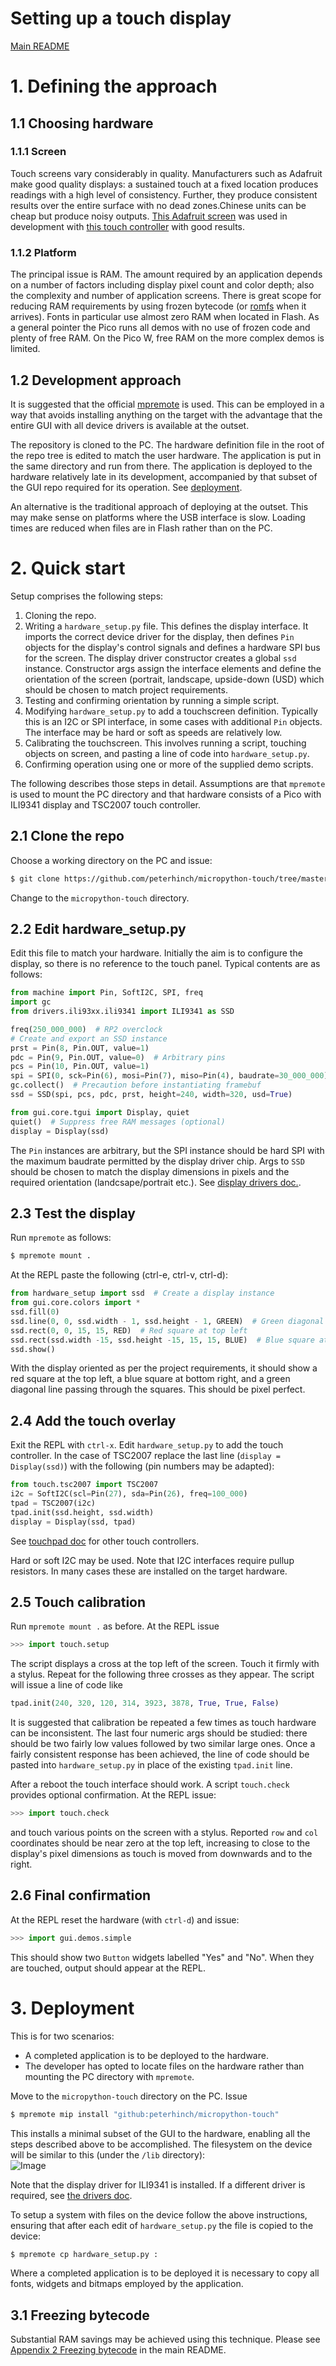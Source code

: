 # Setting up a touch display

[Main README](./README.md)

# 1. Defining the approach

## 1.1 Choosing hardware

### 1.1.1 Screen

Touch screens vary considerably in quality. Manufacturers such as Adafruit make
good quality displays: a sustained touch at a fixed location produces readings
with a high level of consistency. Further, they produce consistent results over
the entire surface with no dead zones.Chinese units can be cheap but produce
noisy outputs. [This Adafruit screen](https://www.adafruit.com/product/1743) was
used in development with [this touch controller](http://www.adafruit.com/products/5423)
with good results.

### 1.1.2 Platform

The principal issue is RAM. The amount required by an application depends on a
number of factors including display pixel count and color depth; also the
complexity and number of application screens. There is great scope for reducing
RAM requirements by using frozen bytecode (or
[romfs](https://github.com/micropython/micropython/pull/8381) when it arrives).
Fonts in particular use almost zero RAM when located in Flash. As a general
pointer the Pico runs all demos with no use of frozen code and plenty of free
RAM. On the Pico W, free RAM on the more complex demos is limited.

## 1.2 Development approach

It is suggested that the official
[mpremote](https://docs.micropython.org/en/latest/reference/mpremote.html) is
used. This can be employed in a way that avoids installing anything on the
target with the advantage that the entire GUI with all device drivers is
available at the outset.

The repository is cloned to the PC. The hardware definition file in the root of
the repo tree is edited to match the user hardware. The application is put in
the same directory and run from there. The application is deployed to the
hardware relatively late in its development, accompanied by that subset of the
GUI repo required for its operation. See [deployment](./SETUP.md#3-deployment).

An alternative is the traditional approach of deploying at the outset. This may
make sense on platforms where the USB interface is slow. Loading times are
reduced when files are in Flash rather than on the PC.

# 2. Quick start

Setup comprises the following steps:
1. Cloning the repo.
2. Writing a `hardware_setup.py` file. This defines the display interface. It
imports the correct device driver for the display, then defines `Pin` objects
for the display's control signals and defines a hardware SPI bus for the screen.
The display driver constructor creates a global `ssd` instance. Constructor args
assign the interface elements and define the orientation of the screen
(portrait, landscape, upside-down (USD) which should be chosen to match project
requirements.
3. Testing and confirming orientation by running a simple script.
4. Modifying `hardware_setup.py` to add a touchscreen definition. Typically this
is an I2C or SPI interface, in some cases with additional `Pin` objects. The
interface may be hard or soft as speeds are relatively low.
5. Calibrating the touchscreen. This involves running a script, touching objects
on screen, and pasting a line of code into `hardware_setup.py`.
6. Confirming operation using one or more of the supplied demo scripts.

The following describes those steps in detail. Assumptions are that `mpremote`
is used to mount the PC directory and that hardware consists of a Pico with
ILI9341 display and TSC2007 touch controller.

## 2.1 Clone the repo

Choose a working directory on the PC and issue:
```bash
$ git clone https://github.com/peterhinch/micropython-touch/tree/master
```
Change to the `micropython-touch` directory.

## 2.2 Edit hardware_setup.py

Edit this file to match your hardware. Initially the aim is to configure the
display, so there is no reference to the touch panel. Typical contents are as
follows:
```python
from machine import Pin, SoftI2C, SPI, freq
import gc
from drivers.ili93xx.ili9341 import ILI9341 as SSD

freq(250_000_000)  # RP2 overclock
# Create and export an SSD instance
prst = Pin(8, Pin.OUT, value=1)
pdc = Pin(9, Pin.OUT, value=0)  # Arbitrary pins
pcs = Pin(10, Pin.OUT, value=1)
spi = SPI(0, sck=Pin(6), mosi=Pin(7), miso=Pin(4), baudrate=30_000_000)
gc.collect()  # Precaution before instantiating framebuf
ssd = SSD(spi, pcs, pdc, prst, height=240, width=320, usd=True)

from gui.core.tgui import Display, quiet
quiet()  # Suppress free RAM messages (optional)
display = Display(ssd)
```
The `Pin` instances are arbitrary, but the SPI instance should be hard SPI with
the maximum baudrate permitted by the display driver chip. Args to `SSD` should
be chosen to match the display dimensions in pixels and the required orientation
(landcsape/portrait etc.). See
[display drivers doc.](https://github.com/peterhinch/micropython-nano-gui/blob/master/DRIVERS.md).

## 2.3 Test the display

Run `mpremote` as follows:
```bash
$ mpremote mount .
```
At the REPL paste the following (ctrl-e, ctrl-v, ctrl-d):
```python
from hardware_setup import ssd  # Create a display instance
from gui.core.colors import *
ssd.fill(0)
ssd.line(0, 0, ssd.width - 1, ssd.height - 1, GREEN)  # Green diagonal corner-to-corner
ssd.rect(0, 0, 15, 15, RED)  # Red square at top left
ssd.rect(ssd.width -15, ssd.height -15, 15, 15, BLUE)  # Blue square at bottom right
ssd.show()
```
With the display oriented as per the project requirements, it should show a red
square at the top left, a blue square at bottom right, and a green diagonal line
passing through the squares. This should be pixel perfect.

## 2.4 Add the touch overlay

Exit the REPL with `ctrl-x`. Edit `hardware_setup.py` to add the touch
controller. In the case of TSC2007 replace the last line
(`display = Display(ssd)`) with the following (pin numbers may be adapted):
```python
from touch.tsc2007 import TSC2007
i2c = SoftI2C(scl=Pin(27), sda=Pin(26), freq=100_000)
tpad = TSC2007(i2c)
tpad.init(ssd.height, ssd.width)
display = Display(ssd, tpad)
```
See [touchpad doc](./TOUCHPAD.md) for other touch controllers.

Hard or soft I2C may be used. Note that I2C interfaces require pullup resistors.
In many cases these are installed on the target hardware.

## 2.5 Touch calibration

Run `mpremote mount .` as before. At the REPL issue
```python
>>> import touch.setup
```
The script displays a cross at the top left of the screen. Touch it firmly with
a stylus. Repeat for the following three crosses as they appear. The script will
issue a line of code like
```python
tpad.init(240, 320, 120, 314, 3923, 3878, True, True, False)
```
It is suggested that calibration be repeated a few times as touch hardware can
be inconsistent. The last four numeric args should be studied: there should be
two fairly low values followed by two similar large ones. Once a fairly
consistent response has been achieved, the line of code should be pasted into
`hardware_setup.py` in place of the existing `tpad.init` line.

After a reboot the touch interface should work. A script `touch.check` provides
optional confirmation. At the REPL issue:
```python
>>> import touch.check
```
and touch various points on the screen with a stylus. Reported `row` and `col`
coordinates should be near zero at the top left, increasing to close to the
display's pixel dimensions as touch is moved from downwards and to the right.

## 2.6 Final confirmation

At the REPL reset the hardware (with `ctrl-d`) and issue:
```python
>>> import gui.demos.simple
```
This should show two `Button` widgets labelled "Yes" and "No". When they are
touched, output should appear at the REPL.

# 3. Deployment

This is for two scenarios:
* A completed application is to be deployed to the hardware.
* The developer has opted to locate files on the hardware rather than mounting
the PC directory with `mpremote`.

Move to the `micropython-touch` directory on the PC. Issue
```bash
$ mpremote mip install "github:peterhinch/micropython-touch"
```
This installs a minimal subset of the GUI to the hardware, enabling all the
steps described above to be accomplished. The filesystem on the device will be
similar to this (under the `/lib` directory):  
![Image](./images/filesystem.png)  

Note that the display driver for ILI9341 is installed. If a different driver is
required, see
[the drivers doc](https://github.com/peterhinch/micropython-nano-gui/blob/master/DRIVERS.md#12-installation).

To setup a system with files on the device follow the above instructions,
ensuring that after each edit of `hardware_setup.py` the file is copied to the
device:
```bash
$ mpremote cp hardware_setup.py :
```
Where a completed application is to be deployed it is necessary to copy all
fonts, widgets and bitmaps employed by the application.

## 3.1 Freezing bytecode

Substantial RAM savings may be achieved using this technique. Please see
[Appendix 2 Freezing bytecode](./README.md#appendix-2-freezing-bytecode) in the
main README.
